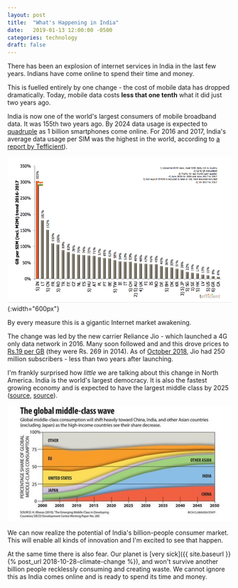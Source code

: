 ```yaml
---
layout: post
title:  "What's Happening in India"
date:   2019-01-13 12:00:00 -0500
categories: technology
draft: false
---
```


There has been an explosion of internet services in India in the last few years. Indians have come online to spend their time and money.

This is fuelled entirely by one change - the cost of mobile data has dropped dramatically. Today, mobile data costs **less that one tenth** what it did just two years ago. 

India is now one of the world's largest consumers of mobile broadband data. It was 155th two years ago. By 2024 data usage is expected to [quadruple](https://gadgets.ndtv.com/mobiles/news/india-to-have-1-billion-smartphones-by-2024-data-usage-to-grow-by-4x-ercisson-1954167) as 1 billion smartphones come online. For 2016 and 2017, India's average data usage per SIM was the highest in the world, according to [a report by Tefficient](https://tefficient.com/wp-content/uploads/2018/07/tefficient-industry-analysis-1-2018-mobile-data-usage-and-revenue-FY-2017-per-country-10-July-2018.pdf)).

![Data Usage Per SIM](/assets/img/data-usage-per-sim.png){:width="600px"}

By every measure this is a gigantic Internet market awakening.

The change was led by the new carrier Reliance Jio -  which launched a 4G only data network in 2016. Many soon followed and and this drove prices to [Rs.19 per GB](https://timesofindia.indiatimes.com/business/india-business/indians-gorging-on-mobile-data-usage-goes-up-15-times-in-3-yrs/articleshow/64432913.cms) (they were Rs. 269 in 2014). As of [October 2018](https://www.indiatoday.in/technology/news/story/india-top-mobile-data-consuming-nation-mukesh-ambani-1375253-2018-10-25), Jio had 250 million subscribers - less than two years after launching.

I'm frankly surprised how _little_ we are talking about this change in North America. India is the world's largest democracy. It is also the fastest growing economy and is expected to have the largest middle class by 2025 ([source](https://www.weforum.org/agenda/2016/11/6-surprising-facts-about-india-s-exploding-middle-class/), [source](https://www.financialexpress.com/economy/after-japan-india-poised-to-overtake-us-to-become-2nd-largest-middle-class-market-in-less-than-4-years/1289336/)).

![India Middle Class](/assets/img/india-middle-class.jpg)

We can now realize the potential of India's billion-people consumer market. This will enable all kinds of innovation and I'm excited to see that happen.

At the same time there is also fear. Our planet is [very sick]({{ site.baseurl }}{% post_url 2018-10-28-climate-change %}), and won't survive another billion people recklessly consuming and creating waste. We cannot ignore this as India comes online and is ready to spend its time and money.